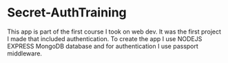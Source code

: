 # Secret-AuthTraining
This app is part of the first course I took on web dev. It was the first project I made that included authentication.
To create the app I use NODEJS EXPRESS MongoDB database and for authentication I use passport middleware.
